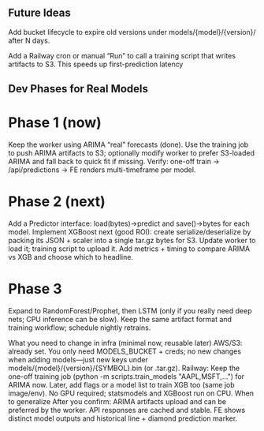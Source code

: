 ## Future Ideas ##

Add bucket lifecycle to expire old versions under models/{model}/{version}/ after N days.

Add a Railway cron or manual “Run” to call a training script that writes artifacts to S3. This speeds up first-prediction latency

## Dev Phases for Real Models ##

# Phase 1 (now) #
Keep the worker using ARIMA “real” forecasts (done).
Use the training job to push ARIMA artifacts to S3; optionally modify worker to prefer S3-loaded ARIMA and fall back to quick fit if missing.
Verify: one-off train → /api/predictions → FE renders multi-timeframe per model.

# Phase 2 (next) #
Add a Predictor interface: load(bytes)->predict and save()->bytes for each model.
Implement XGBoost next (good ROI): create serialize/deserialize by packing its JSON + scaler into a single tar.gz bytes for S3. Update worker to load it; training script to upload it.
Add metrics + timing to compare ARIMA vs XGB and choose which to headline.

# Phase 3 # 
Expand to RandomForest/Prophet, then LSTM (only if you really need deep nets; CPU inference can be slow).
Keep the same artifact format and training workflow; schedule nightly retrains.

What you need to change in infra (minimal now, reusable later)
AWS/S3: already set. You only need MODELS_BUCKET + creds; no new changes when adding models—just new keys under models/{model}/{version}/{SYMBOL}.bin (or .tar.gz).
Railway:
Keep the one-off training job (python -m scripts.train_models "AAPL,MSFT,…") for ARIMA now.
Later, add flags or a model list to train XGB too (same job image/env).
No GPU required; statsmodels and XGBoost run on CPU.
When to generalize
After you confirm:
ARIMA artifacts upload and can be preferred by the worker.
API responses are cached and stable.
FE shows distinct model outputs and historical line + diamond prediction marker.
